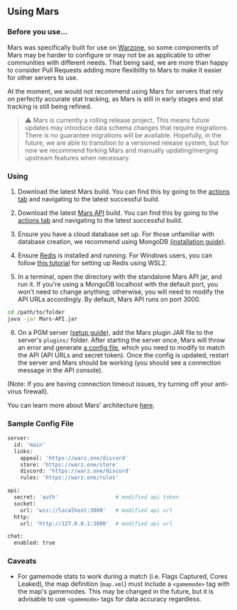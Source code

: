 ## Using Mars

### Before you use...

Mars was specifically built for use on [Warzone](https://warzone.network), so some components of Mars may be harder to configure or may not be as applicable to other communities with different needs. That being said, we are more than happy to consider Pull Requests adding more flexibility to Mars to make it easier for other servers to use.

At the moment, we would not recommend using Mars for servers that rely on perfectly accurate stat tracking, as Mars is still in early stages and stat tracking is still being refined. 

> :warning:  Mars is currently a rolling release project. This means future updates may introduce data schema changes that require migrations. There is no guarantee migrations will be available. Hopefully, in the future, we are able to transition to a versioned release system, but for now we recommend forking Mars and manually updating/merging upstream features when necessary.

### Using

1. Download the latest Mars build. You can find this by going to the [actions tab](https://github.com/Warzone/mars/actions) and navigating to the latest successful build.

2. Download the latest [Mars API](https://github.com/Warzone/mars-api) build. You can find this by going to the [actions tab](https://github.com/Warzone/mars-api/actions) and navigating to the latest successful build.

3. Ensure you have a cloud database set up. For those unfamiliar with database creation, we recommend using MongoDB [(installation guide)](https://www.mongodb.com/docs/manual/tutorial/install-mongodb-on-windows/).

4. Ensure [Redis](https://redis.io/download/#redis-downloads) is installed and running. For Windows users, you can follow [this tutorial](https://redis.io/docs/getting-started/installation/install-redis-on-windows/) for setting up Redis using WSL2. 

5. In a terminal, open the directory with the standalone Mars API jar, and run it. If you're using a MongoDB localhost with the default port, you won't need to change anything; otherwise, you will need to modify the API URLs accordingly. By default, Mars API runs on port 3000.
```bash
cd /path/to/folder
java -jar Mars-API.jar
```
6. On a PGM server ([setup guide](https://github.com/PGMDev/PGM/blob/dev/docs/RUNNING.md)), add the Mars plugin JAR file to the server's `plugins/` folder. After starting the server once, Mars will throw an error and generate [a config file](https://github.com/Warzone/mars/blob/master/src/main/resources/config.yml), which you need to modify to match the API (API URLs and secret token). Once the config is updated, restart the server and Mars should be working (you should see a connection message in the API console).

(Note: If you are having connection timeout issues, try turning off your anti-virus firewall).

You can learn more about Mars' architecture [here](https://github.com/Warzone/mars/tree/master/docs/CONTRIBUTING.md).

### Sample Config File

```bash
server:
  id: 'main'
  links:
    appeal: 'https://warz.one/discord'
    store: 'https://warz.one/store'
    discord: 'https://warz.one/discord'
    rules: 'https://warz.one/rules'

api:
  secret: 'auth'                  # modified api token
  socket:
    url: 'wss://localhost:3000'   # modified api url
  http:
    url: 'http://127.0.0.1:3000'  # modified api url

chat:
  enabled: true
```

### Caveats

- For gamemode stats to work during a match (i.e. Flags Captured, Cores Leaked), the map definition (`map.xml`) must include a `<gamemode>` tag with the map's gamemodes. This may be changed in the future, but it is advisable to use `<gamemode>` tags for data accuracy regardless.
